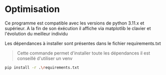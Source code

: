 # Optimisation

Ce programme est compatible avec les versions de python 3.11.x et supérieur.
A la fin de son éxécution il affiche via matplotlib le clavier et l'évolution du meilleur individu

Les dépendances à installer sont présentes dans le fichier requirements.txt

> Cette commande permet d'installer toute les dépendances il est conseillé d'utiliser un venv
```bash
pip install -r .\requirements.txt
```